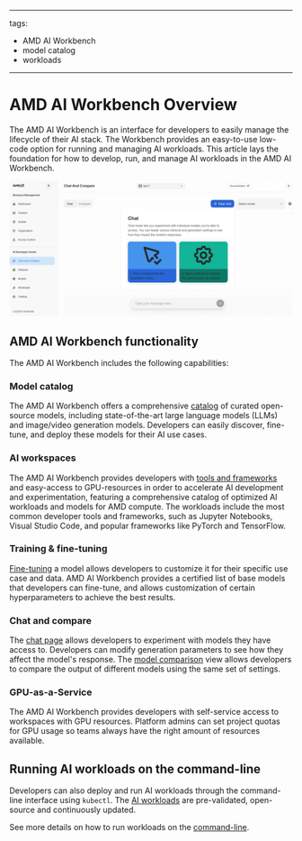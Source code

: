 <!--
Copyright © Advanced Micro Devices, Inc., or its affiliates.

SPDX-License-Identifier: MIT
-->

---
tags:
  - AMD AI Workbench
  - model catalog
  - workloads
---

# AMD AI Workbench Overview

The AMD AI Workbench is an interface for developers to easily manage the lifecycle of their AI stack. The Workbench provides an easy-to-use low-code option for running and managing AI workloads. This article lays the foundation for how to develop, run, and manage AI workloads in the AMD AI Workbench.

![The introduction page to AMD AI Workbench outlines the main chat features.](../img/ai-development/workbench-introduction.png)

## AMD AI Workbench functionality

The AMD AI Workbench includes the following capabilities:

### Model catalog

The AMD AI Workbench offers a comprehensive [catalog](../workbench/training/models.md) of curated open-source models, including state-of-the-art large language models (LLMs) and image/video generation models. Developers can easily discover, fine-tune, and deploy these models for their AI use cases.

### AI workspaces

The AMD AI Workbench provides developers with [tools and frameworks](./workspaces.md) and easy-access to GPU-resources in order to accelerate AI development and experimentation, featuring a comprehensive catalog of optimized AI workloads and models for AMD compute. The workloads include the most common developer tools and frameworks, such as Jupyter Notebooks, Visual Studio Code, and popular frameworks like PyTorch and TensorFlow.

### Training & fine-tuning

[Fine-tuning](./training/fine-tuning.md) a model allows developers to customize it for their specific use case and data. AMD AI Workbench provides a certified list of base models that developers can fine-tune, and allows customization of certain hyperparameters to achieve the best results.

### Chat and compare

The [chat page](./inference/chat.md) allows developers to experiment with models they have access to. Developers can modify generation parameters to see how they affect the model's response. The [model comparison](./inference/compare.md) view allows developers to compare the output of different models using the same set of settings.

### GPU-as-a-Service

The AMD AI Workbench provides developers with self-service access to workspaces with GPU resources. Platform admins can set project quotas for GPU usage so teams always have the right amount of resources available.

## Running AI workloads on the command-line

Developers can also deploy and run AI workloads through the command-line interface using `kubectl`. The [AI workloads](https://github.com/silogen/ai-workloads) are pre-validated, open-source and continuously updated.

See more details on how to run workloads on the [command-line](../../../../ai-workloads-manifests/workloads-overview/).
